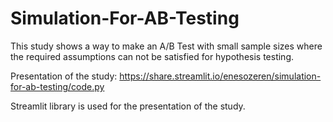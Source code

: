 # Simulation-For-AB-Testing
This study shows a way to make an A/B Test with small sample sizes where the required assumptions can not be satisfied for hypothesis testing.

Presentation of the study:
https://share.streamlit.io/enesozeren/simulation-for-ab-testing/code.py

Streamlit library is used for the presentation of the study.

